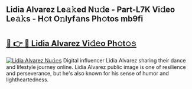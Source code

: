 ## Lidia Alvarez Le𝚊𝚔ed N𝚞𝚍e - Part-L7K Vi𝚍eo Le𝚊𝚔s - H𝚘t O𝚗lyf𝚊ns Ph𝚘tos mb9fi

# <h2><a href="http://hf7ndu7.feru.top/?c=Lidia+Alvarez">🔗 👉 🔴 Lidia Alvarez Vi𝚍𝚎o Ph𝚘t𝚘𝚜</a></h2>

[![Lidia Alvarez Nu𝚍𝚎s](https://i.imgur.com/0TWrTi3.gif)](http://hf7ndu7.feru.top/?c=Lidia+Alvarez)
Digital influencer Lidia Alvarez sharing their dance and lifestyle journey online. Lidia Alvarez public image is one of resilience and perseverance, but he's also known for his sense of humor and lightheartedness. 
